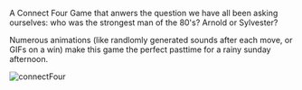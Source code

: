A Connect Four Game that anwers the question we have all been asking ourselves: who was the strongest man of the 80's? Arnold or Sylvester?

Numerous animations (like randlomly generated sounds after each move, or GIFs on a win) make this game the perfect pasttime for a rainy sunday afternoon.

![connectFour](Images/pcForReadme.PNG)
